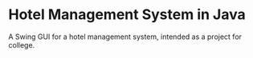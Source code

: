 # Hotel Management System in Java

A Swing GUI for a hotel management system, intended as a project for college.
